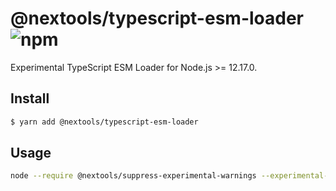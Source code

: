 # @nextools/typescript-esm-loader ![npm](https://flat.badgen.net/npm/v/@nextools/typescript-esm-loader)

Experimental TypeScript ESM Loader for Node.js >= 12.17.0.

## Install

```sh
$ yarn add @nextools/typescript-esm-loader
```

## Usage

```sh
node --require @nextools/suppress-experimental-warnings --experimental-import-meta-resolve --experimental-loader @nextools/typescript-esm-loader ./module.ts
```
